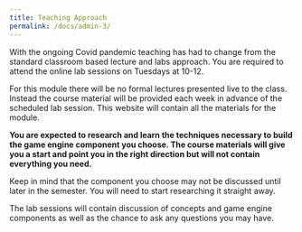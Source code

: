 ```yaml
---
title: Teaching Approach
permalink: /docs/admin-3/
---
```


With the ongoing Covid pandemic teaching has had to change from the standard classroom based lecture and labs approach. You are required to attend the online lab sessions on Tuesdays at 10-12.

For this module there will be no formal lectures presented live to the class. Instead the course material will be provided each week in advance of the scheduled lab session. This website will contain all the materials for the module.  

**You are expected to research and learn the techniques necessary to build the game engine component you choose. The course materials will give you a start and point you in the right direction but will not contain everything you need.**

Keep in mind that the component you choose may not be discussed until later in the semester. You will need to start researching it straight away.  

The lab sessions will contain discussion of concepts and game engine components as well as the chance to ask any questions you may have.
